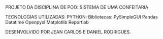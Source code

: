 PROJETO DA DISCIPLINA DE POO: SISTEMA DE UMA CONFEITARIA

TECNOLOGIAS UTILIZADAS:
  PYTHON:
    Bibliotecas:
      PySimpleGUI
      Pandas
      Datatime
      Openpyxl
      Matplotlib
      Reportlab
   
   
DESENVOLVIDO POR JEAN CARLOS E DANIEL RODRIGUES.
